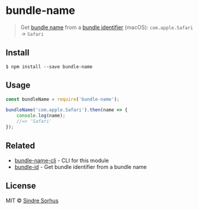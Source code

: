 # bundle-name

> Get [bundle name](https://developer.apple.com/library/Mac/documentation/General/Reference/InfoPlistKeyReference/Articles/CoreFoundationKeys.html#//apple_ref/doc/plist/info/CFBundleName) from a [bundle identifier](https://developer.apple.com/library/Mac/documentation/General/Reference/InfoPlistKeyReference/Articles/CoreFoundationKeys.html#//apple_ref/doc/plist/info/CFBundleIdentifier) (macOS): `com.apple.Safari` → `Safari`


## Install

```
$ npm install --save bundle-name
```


## Usage

```js
const bundleName = require('bundle-name');

bundleName('com.apple.Safari').then(name => {
	console.log(name);
	//=> 'Safari'
});
```


## Related

- [bundle-name-cli](https://github.com/sindresorhus/bundle-name-cli) - CLI for this module
- [bundle-id](https://github.com/sindresorhus/bundle-id) - Get bundle identifier from a bundle name


## License

MIT © [Sindre Sorhus](https://sindresorhus.com)
